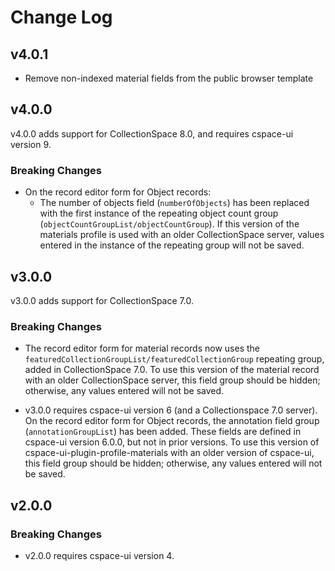 # Change Log

## v4.0.1

- Remove non-indexed material fields from the public browser template

## v4.0.0

v4.0.0 adds support for CollectionSpace 8.0, and requires cspace-ui version 9.

### Breaking Changes

- On the record editor form for Object records:
  - The number of objects field (`numberOfObjects`) has been replaced with the first instance of the repeating object count group (`objectCountGroupList/objectCountGroup`). If this version of the materials profile is used with an older CollectionSpace server, values entered in the instance of the repeating group will not be saved.

## v3.0.0

v3.0.0 adds support for CollectionSpace 7.0.

### Breaking Changes

- The record editor form for material records now uses the `featuredCollectionGroupList/featuredCollectionGroup` repeating group, added in CollectionSpace 7.0. To use this version of the material record with an older CollectionSpace server, this field group should be hidden; otherwise, any values entered will not be saved.

- v3.0.0 requires cspace-ui version 6 (and a Collectionspace 7.0 server). On the record editor form for Object records, the annotation field group (`annotationGroupList`) has been added. These fields are defined in cspace-ui version 6.0.0, but not in prior versions. To use this version of cspace-ui-plugin-profile-materials with an older version of cspace-ui, this field group should be hidden; otherwise, any values entered will not be saved.

## v2.0.0

### Breaking Changes

- v2.0.0 requires cspace-ui version 4.
